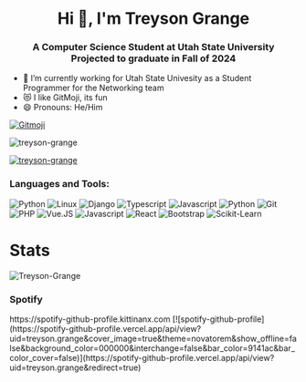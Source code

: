 <h1 align="center">Hi 👋, I'm Treyson Grange</h1>
<h3 align="center">A Computer Science Student at Utah State University Projected to graduate in Fall of 2024</h3>

- 🔭 I’m currently working for Utah State Univesity as a Student Programmer for the Networking team
- 😻 I like GitMoji, its fun
- 😄 Pronouns: He/Him

<a href="https://gitmoji.dev">
  <img
    src="https://img.shields.io/badge/gitmoji-%20😜%20😍-FFDD67.svg?style=flat-square"
    alt="Gitmoji"
  />
</a>

<p align="left"> <img src="https://komarev.com/ghpvc/?username=treyson-grange&label=Profile%20views&color=0e75b6&style=flat" alt="treyson-grange" /> </p>

<p align="left"> <a href="https://github.com/ryo-ma/github-profile-trophy"><img src="https://github-profile-trophy.vercel.app/?username=treyson-grange&theme=onedark" alt="treyson-grange" /></a> </p>

<h3 align="left">Languages and Tools:</h3>

![Python](https://img.shields.io/badge/-Python-black?style=flat&logo=Python&logoColor=FFE17E)
![Linux](https://img.shields.io/badge/-Linux-black?style=flat&logo=Linux&logoColor=FFFFFF)
![Django](https://img.shields.io/badge/-Django-black?style=flat&logo=Django&logoColor=20AA76)
![Typescript](https://img.shields.io/badge/-Typescript-black?style=flat&logo=Typescript)
![Javascript](https://img.shields.io/badge/-Javascript-black?style=flat&logo=Javascript)
![Python](https://img.shields.io/badge/-Python-black?style=flat&logo=Python)
![Git](https://img.shields.io/badge/-Git-black?style=flat&logo=Git)
![PHP](https://img.shields.io/badge/-PHP-black?style=flat&logo=PHP)
![Vue.JS](https://img.shields.io/badge/-Vue.JS-black?style=flat&logo=vuedotjs)
![Javascript](https://img.shields.io/badge/-Javascript-black?style=flat&logo=Javascript)
![React](https://img.shields.io/badge/-React-black?style=flat&logo=React)
![Bootstrap](https://img.shields.io/badge/-Bootstrap-black?style=flat&logo=Bootstrap)
![Scikit-Learn](https://img.shields.io/badge/-Scikit_Learn-black?style=flat&logo=scikit-learn)

<h1>Stats</h1>

<p><img align="center" src="https://github-readme-stats.vercel.app/api?username=Treyson-Grange&hide_title=true&show_icons=true&count_private=true&theme=react&hide_border=true" alt="Treyson-Grange" /></p>

<h3 align="left">Spotify</h3>
https://spotify-github-profile.kittinanx.com
[![spotify-github-profile](https://spotify-github-profile.vercel.app/api/view?uid=treyson.grange&cover_image=true&theme=novatorem&show_offline=false&background_color=000000&interchange=false&bar_color=9141ac&bar_color_cover=false)](https://spotify-github-profile.vercel.app/api/view?uid=treyson.grange&redirect=true)
